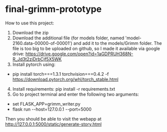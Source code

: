 # final-grimm-prototype

How to use this project:

1. Download the zip
2. Download the additional file (for models folder, named 'model-2160.data-00000-of-00001') and add it to the models/Grimm folder. The file is too big to be uploaded on github, so I made it available via google drive: https://drive.google.com/open?id=1aGDPRUH368N-R_Jd3t2ziDrbCjf5X5WK
3. Install pytorch using:
- pip install torch===1.3.1 torchvision===0.4.2 -f https://download.pytorch.org/whl/torch_stable.html
4. Install requirements: pip install -r requirements.txt
5. Go to project terminal and enter the following two arguments:

- set FLASK_APP=grimm_writer.py
- flask run --host=127.0.0.1 --port=5000

Then you should be able to visit the webapp at http://127.0.0.1:5000/static/generate-story.html
